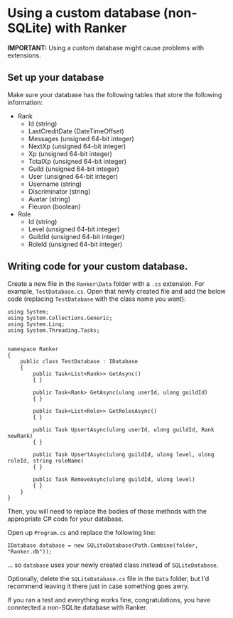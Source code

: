 # Using a custom database (non-SQLite) with Ranker
**IMPORTANT:** Using a custom database might cause problems with extensions.

## Set up your database
Make sure your database has the following tables that store the following information:
- Rank
  - Id (string)
  - LastCreditDate (DateTimeOffset)
  - Messages (unsigned 64-bit integer)
  - NextXp (unsigned 64-bit integer)
  - Xp (unsigned 64-bit integer)
  - TotalXp (unsigned 64-bit integer)
  - Guild (unsigned 64-bit integer)
  - User (unsigned 64-bit integer)
  - Username (string)
  - Discriminator (string)
  - Avatar (string)
  - Fleuron (boolean)
- Role
  - Id (string)
  - Level (unsigned 64-bit integer)
  - GuildId (unsigned 64-bit integer)
  - RoleId (unsigned 64-bit integer)

## Writing code for your custom database.
Create a new file in the `Ranker\Data` folder with a `.cs` extension. For example, `TestDatabase.cs`.
Open that newly created file and add the below code (replacing `TestDatabase` with the class name you want):
```
using System;
using System.Collections.Generic;
using System.Linq;
using System.Threading.Tasks;


namespace Ranker
{
    public class TestDatabase : IDatabase
    {
        public Task<List<Rank>> GetAsync() 
        { }

        public Task<Rank> GetAsync(ulong userId, ulong guildId)
        { }

        public Task<List<Role>> GetRolesAsync()
        { }

        public Task UpsertAsync(ulong userId, ulong guildId, Rank newRank)
        { }
        
        public Task UpsertAsync(ulong guildId, ulong level, ulong roleId, string roleName)
        { }
        
        public Task RemoveAsync(ulong guildId, ulong level)
        { }
    }
}
```
Then, you will need to replace the bodies of those methods with the appropriate C# code for your database.

Open up `Program.cs` and replace the following line:

`IDatabase database = new SQLiteDatabase(Path.Combine(folder, "Ranker.db"));`

... so `database` uses your newly created class instead of `SQLiteDatabase`.

Optionally, delete the `SQLiteDatabase.cs` file in the `Data` folder, but I'd recommend leaving it there just in case something goes awry.

If you ran a test and everything works fine, congratulations, you have conntected a non-SQLite database with Ranker.
